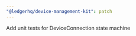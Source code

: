 ```yaml
---
"@ledgerhq/device-management-kit": patch
---
```


Add unit tests for DeviceConnection state machine
